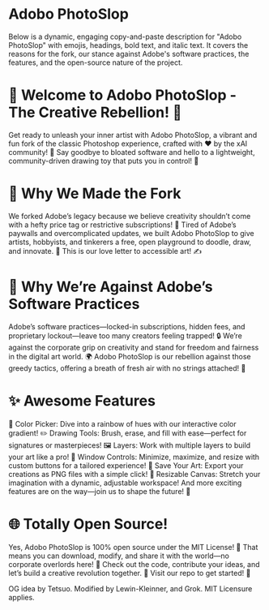 # Adobo PhotoSlop
Below is a dynamic, engaging copy-and-paste description for "Adobo PhotoSlop" with emojis, headings, bold text, and italic text. It covers the reasons for the fork, our stance against Adobe's software practices, the features, and the open-source nature of the project.

# 🎨 Welcome to Adobo PhotoSlop - The Creative Rebellion! 🎨
Get ready to unleash your inner artist with Adobo PhotoSlop, a vibrant and fun fork of the classic Photoshop experience, crafted with ❤️ by the xAI community! 🚀 Say goodbye to bloated software and hello to a lightweight, community-driven drawing toy that puts you in control! 🎉

# 🌱 Why We Made the Fork
We forked Adobe’s legacy because we believe creativity shouldn’t come with a hefty price tag or restrictive subscriptions! 💸 Tired of Adobe’s paywalls and overcomplicated updates, we built Adobo PhotoSlop to give artists, hobbyists, and tinkerers a free, open playground to doodle, draw, and innovate. 🌟 This is our love letter to accessible art! ✍️

# 🚫 Why We’re Against Adobe’s Software Practices
Adobe’s software practices—locked-in subscriptions, hidden fees, and proprietary lockout—leave too many creators feeling trapped! 🔒 We’re against the corporate grip on creativity and stand for freedom and fairness in the digital art world. 🌍 Adobo PhotoSlop is our rebellion against those greedy tactics, offering a breath of fresh air with no strings attached! 💪

# ✨ Awesome Features
🎨 Color Picker: Dive into a rainbow of hues with our interactive color gradient!
✏️ Drawing Tools: Brush, erase, and fill with ease—perfect for signatures or masterpieces!
🖼️ Layers: Work with multiple layers to build your art like a pro!
🔧 Window Controls: Minimize, maximize, and resize with custom buttons for a tailored experience!
💾 Save Your Art: Export your creations as PNG files with a simple click!
📏 Resizable Canvas: Stretch your imagination with a dynamic, adjustable workspace!
And more exciting features are on the way—join us to shape the future! 🚧

# 🌐 Totally Open Source!
Yes, Adobo PhotoSlop is 100% open source under the MIT License! 📜 That means you can download, modify, and share it with the world—no corporate overlords here! 🤝 Check out the code, contribute your ideas, and let’s build a creative revolution together. 🌈 Visit our repo to get started! 🚀

OG idea by Tetsuo.
Modified by Lewin-Kleinner, and Grok.
MIT Licensure applies.

